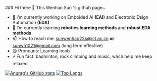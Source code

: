 \### Hi there 👋 This Wenhao Sun 's github page~

- 🔭 I’m currently working on Emboided AI **(EAI)** and Electronic Dsign Automation **(EDA)**
- 🌱 I’m currently learning **robotics learning methods** and **robust EDA methods**
- 📫 How to reach me: sunwenhao23s@ict.ac.cn **or** sunwh1021@gmail.com (long term effective)
- 😄 Pronouns: Learning noob
- ⚡ Fun fact: badminton, rock climbing and music, whch help me keep relaxed

[![Anurag's GitHub stats](https://github-readme-stats.vercel.app/api?username=sun123-cmd)](https://github.com/anuraghazra/github-readme-stats)
[![Top Langs](https://github-readme-stats.vercel.app/api/top-langs/?username=sun123-cmd)](https://github.com/anuraghazra/github-readme-stats)
